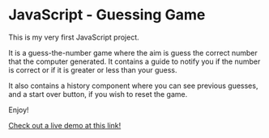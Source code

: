 # JavaScript - Guessing Game

This is my very first JavaScript project. 

It is a guess-the-number game where the aim is guess the correct number that the computer generated. It contains a guide to notify you if the number is correct or if it is greater or less than your guess.

It also contains a history component where you can see previous guesses, and a start over button, if you wish to reset the game. 

Enjoy!

[Check out a live demo at this link!](https://guessing-game-demo.netlify.app/)
